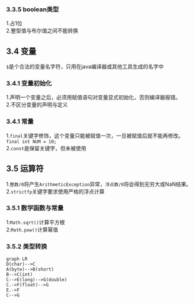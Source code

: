 ### 3.3.5 **boolean类型**
1.占1位  
2.整型值与布尔值之间不能转换
## 3.4 变量
`$`是个合法的变量名字符，只用在java编译器或其他工具生成的名字中  
### 3.4.1 **变量初始化**
1.声明一个变量之后，必须用赋值语句对变量显式初始化，否则编译器报错。  
2.不区分变量的声明与定义
### 3.4.1 **常量**
1.`final`关键字修饰，这个变量只能被赋值一次，一旦被赋值后就不能再修改。`final int NUM = 10;`  
2.`const`是保留关键字，但未被使用
## 3.5 运算符
1.`整数/0`将产生`ArithmeticException`异常，`浮点数/0`将会得到无穷大或NaN结果。  
2.`strictfp`关键字要求使用严格的浮点计算
### 3.5.1 **数学函数与常量**
1.`Math.sqrt()`计算平方根  
2.`Math.pow()`计算幂值
### 3.5.2 **类型转换**
```mermaid
graph LR
D(char)-->C
A(byte)-->B(short)
B-->C(int)
C-->E(long)-->G(double)
C.->F(float)-->G
E.->F
C-->G
```
